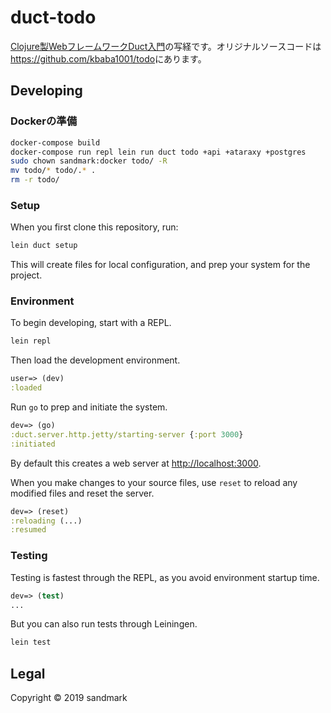 # duct-todo
[Clojure製WebフレームワークDuct入門](https://www.amazon.co.jp/Clojure製Webフレームワーク-Duct入門-ダックタイピングブックス-馬場-一樹-ebook/dp/B07J3KJZYS)の写経です。オリジナルソースコードは<https://github.com/kbaba1001/todo>にあります。

## Developing

### Dockerの準備
```sh
docker-compose build
docker-compose run repl lein run duct todo +api +ataraxy +postgres
sudo chown sandmark:docker todo/ -R
mv todo/* todo/.* .
rm -r todo/
```

### Setup

When you first clone this repository, run:

```sh
lein duct setup
```

This will create files for local configuration, and prep your system
for the project.

### Environment

To begin developing, start with a REPL.

```sh
lein repl
```

Then load the development environment.

```clojure
user=> (dev)
:loaded
```

Run `go` to prep and initiate the system.

```clojure
dev=> (go)
:duct.server.http.jetty/starting-server {:port 3000}
:initiated
```

By default this creates a web server at <http://localhost:3000>.

When you make changes to your source files, use `reset` to reload any
modified files and reset the server.

```clojure
dev=> (reset)
:reloading (...)
:resumed
```

### Testing

Testing is fastest through the REPL, as you avoid environment startup
time.

```clojure
dev=> (test)
...
```

But you can also run tests through Leiningen.

```sh
lein test
```

## Legal

Copyright © 2019 sandmark
